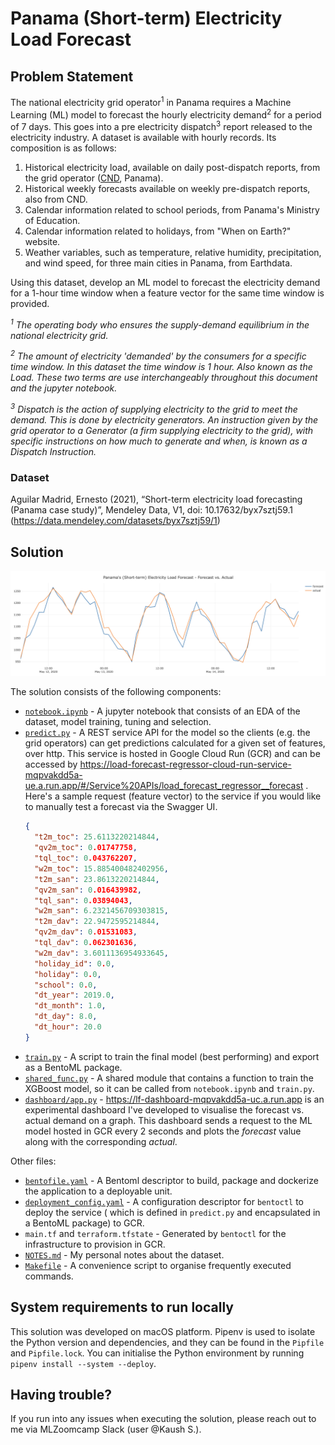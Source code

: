 # Panama (Short-term) Electricity Load Forecast

## Problem Statement

The national electricity grid operator<sup>1</sup> in Panama requires a Machine Learning (ML) model to forecast the
hourly
electricity demand<sup>2</sup> for a period of 7 days. This goes into a pre electricity dispatch<sup>3</sup> report
released to the
electricity industry.
A dataset is available with hourly records. Its composition is as follows:

1. Historical electricity load, available on daily post-dispatch reports, from the grid
   operator ([CND](https://www.cnd.com.pa/), Panama).
2. Historical weekly forecasts available on weekly pre-dispatch reports, also from CND.
3. Calendar information related to school periods, from Panama's Ministry of Education.
4. Calendar information related to holidays, from "When on Earth?" website.
5. Weather variables, such as temperature, relative humidity, precipitation, and wind speed, for three main cities in
   Panama, from Earthdata.

Using this dataset, develop an ML model to forecast the electricity demand for a 1-hour time window when a feature
vector
for the same time window is provided.

*<sup>1</sup> The operating body who ensures the supply-demand equilibrium in the national electricity grid.*

*<sup>2</sup> The amount of electricity 'demanded' by the consumers for a specific time window. In this dataset the time
window is 1 hour. Also known as the *Load*. These two terms are use interchangeably throughout this document and the
jupyter notebook.*

*<sup>3</sup> Dispatch is the action of supplying electricity to the grid to meet the demand. This is done by
electricity
generators. An instruction given by the grid operator to a Generator (a firm supplying electricity to the grid), with
specific instructions on how much to generate and when, is known as a Dispatch Instruction.*

### Dataset

Aguilar Madrid, Ernesto (2021), “Short-term electricity load forecasting (Panama case study)”, Mendeley Data, V1, doi:
10.17632/byx7sztj59.1
(https://data.mendeley.com/datasets/byx7sztj59/1)

## Solution

<img src="assets/dashboard-snapshot.png" alt="A client to visualise load forecast using the live model" />

The solution consists of the following components:

* [`notebook.ipynb`](notebook.ipynb) - A jupyter notebook that consists of an EDA of the dataset, model training, tuning
  and selection.
* [`predict.py`](predict.py) - A REST service API for the model so the clients (e.g. the grid operators) can get
  predictions calculated for a given set of
  features, over http. This service is hosted in Google Cloud Run (GCR) and can be accessed
  by https://load-forecast-regressor-cloud-run-service-mqpvakdd5a-ue.a.run.app/#/Service%20APIs/load_forecast_regressor__forecast
  . Here's a sample request (feature vector) to the service if you would like to manually test a forecast via the
  Swagger UI.
    ```json
    {
      "t2m_toc": 25.6113220214844,
      "qv2m_toc": 0.01747758,
      "tql_toc": 0.043762207,
      "w2m_toc": 15.885400482402956,
      "t2m_san": 23.8613220214844,
      "qv2m_san": 0.016439982,
      "tql_san": 0.03894043,
      "w2m_san": 6.2321456709303815,
      "t2m_dav": 22.9472595214844,
      "qv2m_dav": 0.01531083,
      "tql_dav": 0.062301636,
      "w2m_dav": 3.6011136954933645,
      "holiday_id": 0.0,
      "holiday": 0.0,
      "school": 0.0,
      "dt_year": 2019.0,
      "dt_month": 1.0,
      "dt_day": 8.0,
      "dt_hour": 20.0
    }
    ```
* [`train.py`](train.py) - A script to train the final model (best performing) and export as a BentoML package.
* [`shared_func.py`](shared_func.py) - A shared module that contains a function to train the XGBoost model, so it can be
  called from `notebook.ipynb` and `train.py`.
* [`dashboard/app.py`](dashboard/app.py) - https://lf-dashboard-mqpvakdd5a-uc.a.run.app is an experimental dashboard
  I've developed to visualise the forecast vs. actual demand on a graph. This dashboard sends a request to the ML model
  hosted in GCR every 2 seconds and plots the *forecast* value along with
  the corresponding *actual*.

Other files:

* [`bentofile.yaml`](bentofile.yaml) - A Bentoml descriptor to build, package and dockerize the application to a
  deployable unit.
* [`deployment_config.yaml`](deployment_config.yaml) - A configuration descriptor for `bentoctl` to deploy the service (
  which is defined in `predict.py` and encapsulated in a BentoML package) to GCR.
* `main.tf` and `terraform.tfstate` - Generated by `bentoctl` for the infrastructure to provision in GCR.
* [`NOTES.md`](NOTES.md) - My personal notes about the dataset.
* [`Makefile`](Makefile) - A convenience script to organise frequently executed commands.

## System requirements to run locally

This solution was developed on macOS platform. Pipenv is used to isolate the Python version and dependencies, and they
can be found in the `Pipfile` and `Pipfile.lock`. You can initialise the Python environment by
running `pipenv install --system --deploy`.

## Having trouble?

If you run into any issues when executing the solution, please reach out to me via
MLZoomcamp Slack (user @Kaush S.).

